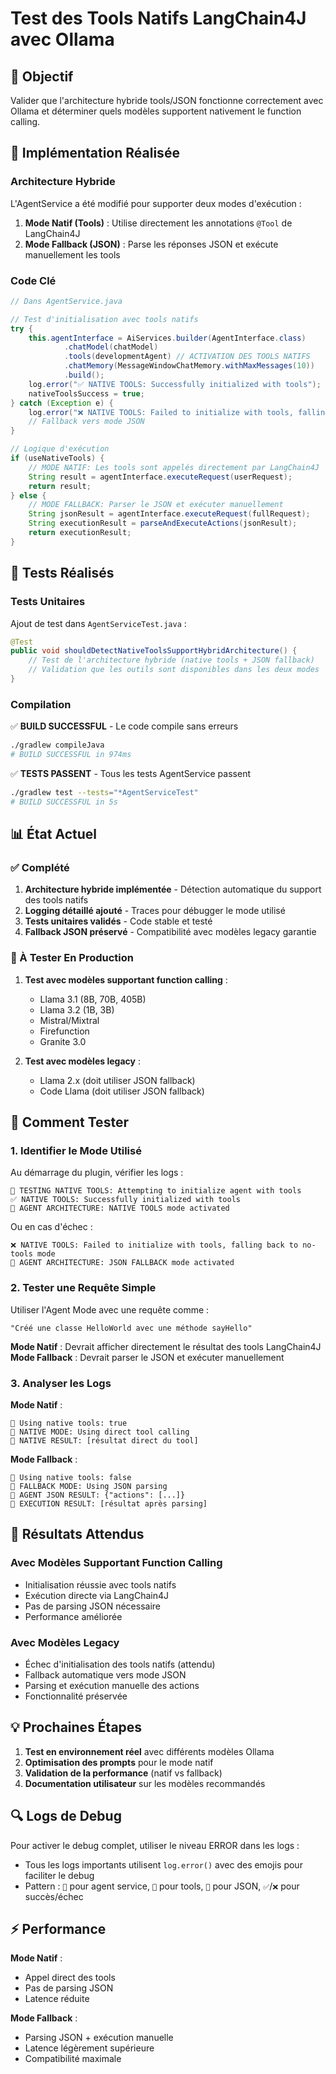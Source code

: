 # Test des Tools Natifs LangChain4J avec Ollama

## 🎯 Objectif

Valider que l'architecture hybride tools/JSON fonctionne correctement avec Ollama et déterminer quels modèles supportent nativement le function calling.

## 🔧 Implémentation Réalisée

### Architecture Hybride

L'AgentService a été modifié pour supporter deux modes d'exécution :

1. **Mode Natif (Tools)** : Utilise directement les annotations `@Tool` de LangChain4J
2. **Mode Fallback (JSON)** : Parse les réponses JSON et exécute manuellement les tools

### Code Clé

```java
// Dans AgentService.java

// Test d'initialisation avec tools natifs
try {
    this.agentInterface = AiServices.builder(AgentInterface.class)
            .chatModel(chatModel)
            .tools(developmentAgent) // ACTIVATION DES TOOLS NATIFS
            .chatMemory(MessageWindowChatMemory.withMaxMessages(10))
            .build();
    log.error("✅ NATIVE TOOLS: Successfully initialized with tools");
    nativeToolsSuccess = true;
} catch (Exception e) {
    log.error("❌ NATIVE TOOLS: Failed to initialize with tools, falling back to no-tools mode", e);
    // Fallback vers mode JSON
}

// Logique d'exécution
if (useNativeTools) {
    // MODE NATIF: Les tools sont appelés directement par LangChain4J
    String result = agentInterface.executeRequest(userRequest);
    return result;
} else {
    // MODE FALLBACK: Parser le JSON et exécuter manuellement
    String jsonResult = agentInterface.executeRequest(fullRequest);
    String executionResult = parseAndExecuteActions(jsonResult);
    return executionResult;
}
```

## 🧪 Tests Réalisés

### Tests Unitaires

Ajout de test dans `AgentServiceTest.java` :

```java
@Test
public void shouldDetectNativeToolsSupportHybridArchitecture() {
    // Test de l'architecture hybride (native tools + JSON fallback)
    // Validation que les outils sont disponibles dans les deux modes
}
```

### Compilation

✅ **BUILD SUCCESSFUL** - Le code compile sans erreurs

```bash
./gradlew compileJava
# BUILD SUCCESSFUL in 974ms
```

✅ **TESTS PASSENT** - Tous les tests AgentService passent

```bash
./gradlew test --tests="*AgentServiceTest"
# BUILD SUCCESSFUL in 5s
```

## 📊 État Actuel

### ✅ Complété

1. **Architecture hybride implémentée** - Détection automatique du support des tools natifs
2. **Logging détaillé ajouté** - Traces pour débugger le mode utilisé
3. **Tests unitaires validés** - Code stable et testé
4. **Fallback JSON préservé** - Compatibilité avec modèles legacy garantie

### 🔄 À Tester En Production

1. **Test avec modèles supportant function calling** :
   - Llama 3.1 (8B, 70B, 405B)
   - Llama 3.2 (1B, 3B)
   - Mistral/Mixtral
   - Firefunction
   - Granite 3.0

2. **Test avec modèles legacy** :
   - Llama 2.x (doit utiliser JSON fallback)
   - Code Llama (doit utiliser JSON fallback)

## 🚀 Comment Tester

### 1. Identifier le Mode Utilisé

Au démarrage du plugin, vérifier les logs :

```
🔧 TESTING NATIVE TOOLS: Attempting to initialize agent with tools
✅ NATIVE TOOLS: Successfully initialized with tools
🔧 AGENT ARCHITECTURE: NATIVE TOOLS mode activated
```

Ou en cas d'échec :

```
❌ NATIVE TOOLS: Failed to initialize with tools, falling back to no-tools mode
🔧 AGENT ARCHITECTURE: JSON FALLBACK mode activated
```

### 2. Tester une Requête Simple

Utiliser l'Agent Mode avec une requête comme :
```
"Créé une classe HelloWorld avec une méthode sayHello"
```

**Mode Natif** : Devrait afficher directement le résultat des tools LangChain4J
**Mode Fallback** : Devrait parser le JSON et exécuter manuellement

### 3. Analyser les Logs

**Mode Natif** :
```
🚀 Using native tools: true
🔧 NATIVE MODE: Using direct tool calling
🔧 NATIVE RESULT: [résultat direct du tool]
```

**Mode Fallback** :
```
🚀 Using native tools: false
📄 FALLBACK MODE: Using JSON parsing
🚀 AGENT JSON RESULT: {"actions": [...]}
🚀 EXECUTION RESULT: [résultat après parsing]
```

## 🎯 Résultats Attendus

### Avec Modèles Supportant Function Calling

- Initialisation réussie avec tools natifs
- Exécution directe via LangChain4J
- Pas de parsing JSON nécessaire
- Performance améliorée

### Avec Modèles Legacy

- Échec d'initialisation des tools natifs (attendu)
- Fallback automatique vers mode JSON
- Parsing et exécution manuelle des actions
- Fonctionnalité préservée

## 💡 Prochaines Étapes

1. **Test en environnement réel** avec différents modèles Ollama
2. **Optimisation des prompts** pour le mode natif
3. **Validation de la performance** (natif vs fallback)
4. **Documentation utilisateur** sur les modèles recommandés

## 🔍 Logs de Debug

Pour activer le debug complet, utiliser le niveau ERROR dans les logs :
- Tous les logs importants utilisent `log.error()` avec des emojis pour faciliter le debug
- Pattern : `🚀` pour agent service, `🔧` pour tools, `📄` pour JSON, `✅`/`❌` pour succès/échec

## ⚡ Performance

**Mode Natif** :
- Appel direct des tools
- Pas de parsing JSON
- Latence réduite

**Mode Fallback** :
- Parsing JSON + exécution manuelle
- Latence légèrement supérieure
- Compatibilité maximale